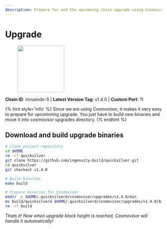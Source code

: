 ```yaml
---
description: Prepare for and the upcomming chain upgrade using Cosmovisor.
---
```


# Upgrade

<figure><img src="https://raw.githubusercontent.com/kj89/testnet_manuals/main/pingpub/logos/quicksilver.png" width="150" alt=""><figcaption></figcaption></figure>

**Chain ID**: innuendo-5 | **Latest Version Tag**: v1.4.0 | **Custom Port**: 11

{% hint style='info' %}
Since we are using Cosmovisor, it makes it very easy to prepare for upcomming upgrade.
You just have to build new binaries and move it into cosmovisor upgrades directory.
{% endhint %}

## Download and build upgrade binaries

```bash
# Clone project repository
cd $HOME
rm -rf quicksilver
git clone https://github.com/ingenuity-build/quicksilver.git
cd quicksilver
git checkout v1.4.0

# Build binaries
make build

# Prepare binaries for Cosmovisor
mkdir -p $HOME/.quicksilverd/cosmovisor/upgrades/v1.4.0/bin
mv build/quicksilverd $HOME/.quicksilverd/cosmovisor/upgrades/v1.4.0/bin/
rm -rf build
```

*Thats it! Now when upgrade block height is reached, Cosmovisor will handle it automatically!*
